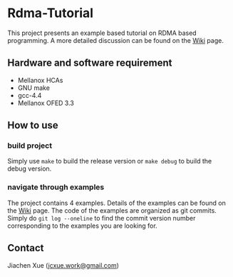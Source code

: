 # Rdma-Tutorial
This project presents an example based tutorial on RDMA based programming. A more detailed 
discussion can be found on the [Wiki](https://github.com/jcxue/RDMA-Tutorial/wiki) page.

## Hardware and software requirement
 * Mellanox HCAs
 * GNU make
 * gcc-4.4
 * Mellanox OFED 3.3

## How to use

### build project
Simply use ```make``` to build the release version or ```make debug``` to build the 
debug version.

### navigate through examples
The project contains 4 examples. Details of the examples can be found on the 
[Wiki](https://github.com/jcxue/RDMA-Tutorial/wiki) page. The code of the examples
are organized as git commits. Simply do ```git log --oneline``` to find the commit version number 
corresponding to the examples you are looking for.

## Contact

Jiachen Xue (jcxue.work@gmail.com)
